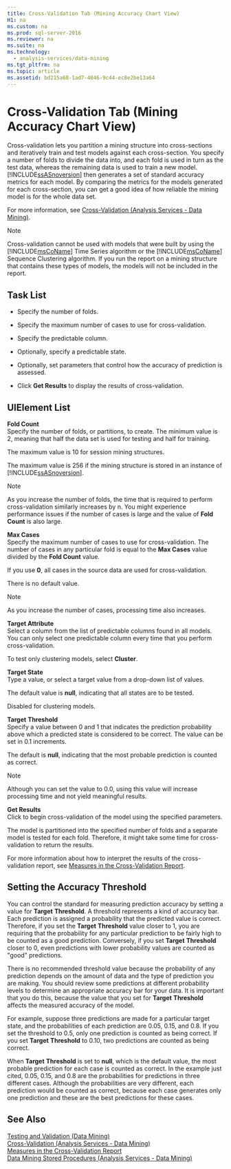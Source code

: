 ```yaml
---
title: Cross-Validation Tab (Mining Accuracy Chart View)
H1: na
ms.custom: na
ms.prod: sql-server-2016
ms.reviewer: na
ms.suite: na
ms.technology: 
  - analysis-services/data-mining
ms.tgt_pltfrm: na
ms.topic: article
ms.assetid: bd215a68-1ad7-4046-9c44-ec8e2be13a64
---
```

# Cross-Validation Tab (Mining Accuracy Chart View)
  Cross\-validation lets you partition a mining structure into cross\-sections and iteratively train and test models against each cross\-section. You specify a number of folds to divide the data into, and each fold is used in turn as the test data, whereas the remaining data is used to train a new model. [!INCLUDE[ssASnoversion](../../Token/Other/ssASnoversion_md.md)] then generates a set of standard accuracy metrics for each model. By comparing the metrics for the models generated for each cross\-section, you can get a good idea of how reliable the mining model is for the whole data set.  
  
 For more information, see [Cross-Validation &#40;Analysis Services - Data Mining&#41;](../../Topics/TopicNameNotContainA/Cross-Validation--Analysis-Services---Data-Mining-.md).  
  
> [!NOTE]  
>  Cross\-validation cannot be used with models that were built by using the [!INCLUDE[msCoName](../../Token/Other/msCoName_md.md)] Time Series algorithm or the [!INCLUDE[msCoName](../../Token/Other/msCoName_md.md)] Sequence Clustering algorithm. If you run the report on a mining structure that contains these types of models, the models will not be included in the report.  
  
## Task List  
  
-   Specify the number of folds.  
  
-   Specify the maximum number of cases to use for cross\-validation.  
  
-   Specify the predictable column.  
  
-   Optionally, specify a predictable state.  
  
-   Optionally, set parameters that control how the accuracy of prediction is assessed.  
  
-   Click **Get Results** to display the results of cross\-validation.  
  
## UIElement List  
 **Fold Count**  
 Specify the number of folds, or partitions, to create. The minimum value is 2, meaning that half the data set is used for testing and half for training.  
  
 The maximum value is 10 for session mining structures.  
  
 The maximum value is 256 if the mining structure is stored in an instance of [!INCLUDE[ssASnoversion](../../Token/Other/ssASnoversion_md.md)].  
  
> [!NOTE]  
>  As you increase the number of folds, the time that is required to perform cross\-validation similarly increases by n. You might experience performance issues if the number of cases is large and the value of **Fold Count** is also large.  
  
 **Max Cases**  
 Specify the maximum number of cases to use for cross\-validation. The number of cases in any particular fold is equal to the **Max Cases** value divided by the **Fold Count** value.  
  
 If you use **0**, all cases in the source data are used for cross\-validation.  
  
 There is no default value.  
  
> [!NOTE]  
>  As you increase the number of cases, processing time also increases.  
  
 **Target Attribute**  
 Select a column from the list of predictable columns found in all models. You can only select one predictable column every time that you perform cross\-validation.  
  
 To test only clustering models, select **Cluster**.  
  
 **Target State**  
 Type a value, or select a target value from a drop\-down list of values.  
  
 The default value is **null**, indicating that all states are to be tested.  
  
 Disabled for clustering models.  
  
 **Target**  **Threshold**  
 Specify a value between 0 and 1 that indicates the prediction probability above which a predicted state is considered to be correct. The value can be set in 0.1 increments.  
  
 The default is **null**, indicating that the most probable prediction is counted as correct.  
  
> [!NOTE]  
>  Although you can set the value to 0.0, using this value will increase processing time and not yield meaningful results.  
  
 **Get Results**  
 Click to begin cross\-validation of the model using the specified parameters.  
  
 The model is partitioned into the specified number of folds and a separate model is tested for each fold. Therefore, it might take some time for cross\-validation to return the results.  
  
 For more information about how to interpret the results of the cross\-validation report, see [Measures in the Cross-Validation Report](../../Topics/TopicNameNotContainA/Measures-in-the-Cross-Validation-Report.md).  
  
## Setting the Accuracy Threshold  
 You can control the standard for measuring prediction accuracy by setting a value for **Target** **Threshold**. A threshold represents a kind of accuracy bar. Each prediction is assigned a probability that the predicted value is correct. Therefore, if you set the **Target** **Threshold** value closer to 1, you are requiring that the probability for any particular prediction to be fairly high to be counted as a good prediction. Conversely, if you set **Target** **Threshold** closer to 0, even predictions with lower probability values are counted as "good" predictions.  
  
 There is no recommended threshold value because the probability of any prediction depends on the amount of data and the type of prediction you are making. You should review some predictions at different probability levels to determine an appropriate accuracy bar for your data. It is important that you do this, because the value that you set for **Target** **Threshold** affects the measured accuracy of the model.  
  
 For example, suppose three predictions are made for a particular target state, and the probabilities of each prediction are 0.05, 0.15, and 0.8. If you set the threshold to 0.5, only one prediction is counted as being correct. If you set **Target** **Threshold** to 0.10, two predictions are counted as being correct.  
  
 When **Target** **Threshold** is set to **null**, which is the default value, the most probable prediction for each case is counted as correct. In the example just cited, 0.05, 0.15, and 0.8 are the probabilities for predictions in three different cases. Although the probabilities are very different, each prediction would be counted as correct, because each case generates only one prediction and these are the best predictions for these cases.  
  
## See Also  
 [Testing and Validation &#40;Data Mining&#41;](../../Topics/TopicNameNotContainA/Testing-and-Validation--Data-Mining-.md)   
 [Cross-Validation &#40;Analysis Services - Data Mining&#41;](../../Topics/TopicNameNotContainA/Cross-Validation--Analysis-Services---Data-Mining-.md)   
 [Measures in the Cross-Validation Report](../../Topics/TopicNameNotContainA/Measures-in-the-Cross-Validation-Report.md)   
 [Data Mining Stored Procedures &#40;Analysis Services - Data Mining&#41;](../../Topics/TopicNameNotContainA/Data-Mining-Stored-Procedures--Analysis-Services---Data-Mining-.md)  
  
  
